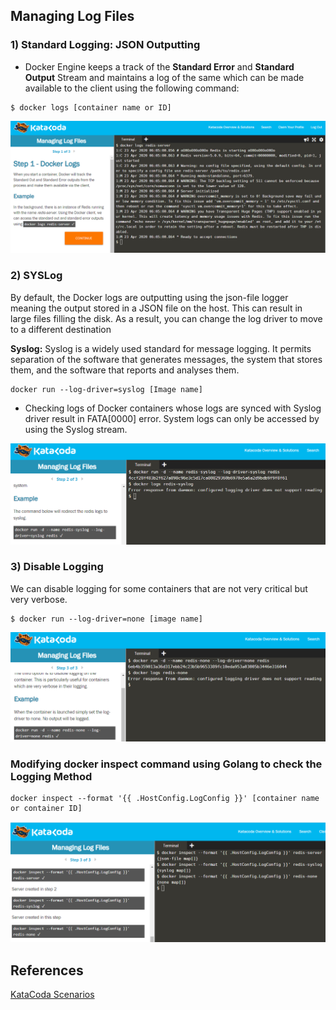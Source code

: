 ## Managing Log Files

### 1) Standard Logging: JSON Outputting

* Docker Engine keeps a track of the **Standard Error** and **Standard Output** Stream and maintains a log of the same which can be made available to the client using the following command:

```
$ docker logs [container name or ID]
```

![Hello](img/Log1.png)

### 2) SYSLog
 
By default, the Docker logs are outputting using the json-file logger meaning the output stored in a JSON file on the host. 
This can result in large files filling the disk.
As a result, you can change the log driver to move to a different destination

**Syslog:** Syslog is a widely used standard for message logging. It permits separation of the software that generates messages, the system that stores them, and the software that reports and analyses them.

```
docker run --log-driver=syslog [Image name]
```

* Checking logs of Docker containers whose logs are synced with Syslog driver result in FATA[0000] error. System logs can only be accessed by using the Syslog stream.

![Hello](img/Log2.png)

### 3) Disable Logging

We can disable logging for some containers that are not very critical but very verbose.

```
$ docker run --log-driver=none [image name]
```

![Hello](img/Log3.png)

### Modifying docker inspect command using Golang to check the Logging Method

```
docker inspect --format '{{ .HostConfig.LogConfig }}' [container name or container ID]
```

![Hello](img/Log4.png)

## References

[KataCoda Scenarios](https://katacoda.com/courses/docker/8)
